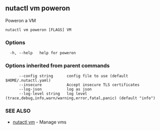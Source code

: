 ## nutactl vm poweron

Poweron a VM

```
nutactl vm poweron [FLAGS] VM
```

### Options

```
  -h, --help   help for poweron
```

### Options inherited from parent commands

```
      --config string      config file to use (default $HOME/.nutactl.yaml)
      --insecure           Accept insecure TLS certificates
      --log-json           log as json
      --log-level string   log level (trace,debug,info,warn/warning,error,fatal,panic) (default "info")
```

### SEE ALSO

* [nutactl vm](nutactl_vm.md)	 - Manage vms

